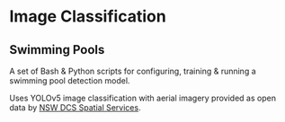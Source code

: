 # Image Classification

## Swimming Pools

A set of Bash & Python scripts for configuring, training & running a swimming pool detection model.

Uses YOLOv5 image classification with aerial imagery provided as open data by [NSW DCS Spatial Services](https://six.nsw.gov.au/).
